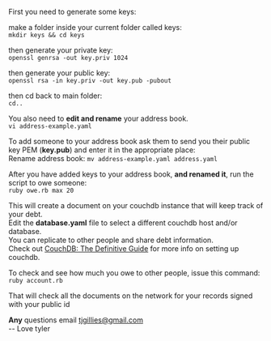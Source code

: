 First you need to generate some keys:

make a folder inside your current folder called keys:  
`mkdir keys && cd keys`

then generate your private key:  
`openssl genrsa -out key.priv 1024`

then generate your public key:  
`openssl rsa -in key.priv -out key.pub -pubout`

then cd back to main folder:  
`cd..`

You also need to **edit and rename** your address book.  
`vi address-example.yaml`

To add someone to your address book ask them to send you their public key PEM (**key.pub**) and enter it in the appropriate place:  
Rename address book: `mv address-example.yaml address.yaml`

After you have added keys to your address book, **and renamed it**, run the script to owe someone:  
`ruby owe.rb max 20`

This will create a document on your couchdb instance that will keep track of your debt.  
Edit the **database.yaml** file to select a different couchdb host and/or database.  
You can replicate to other people and share debt information.  
Check out [CouchDB: The Definitive Guide](http://guide.couchdb.org/) for more info on setting up couchdb.

To check and see how much you owe to other people, issue this command:  
`ruby account.rb`

That will check all the documents on the network for your records signed with your public id

**Any** questions email [tjgillies@gmail.com](mailto://tjgillies@gmail.com)  
-- Love tyler